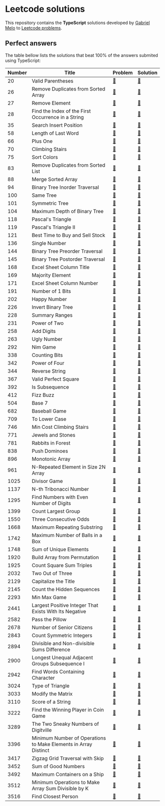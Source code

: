# Leetcode solutions

This repository contains the **TypeScript** solutions developed by [Gabriel Melo](https://gabrielmelo.dev) to [Leetcode problems](https://leetcode.com/problemset/).

## Perfect answers

The table bellow lists the solutions that beat 100% of the answers submited using TypeScript:

|Number|Title|Problem|Solution|
|---|---|---|---|
|20|Valid Parentheses|[🔗](https://leetcode.com/problems/valid-parentheses)|[🔗](0020.valid-parentheses.ts)|
|26|Remove Duplicates from Sorted Array|[🔗](https://leetcode.com/problems/remove-duplicates-from-sorted-array)|[🔗](0026.remove-duplicates-from-sorted-array.ts)|
|27|Remove Element|[🔗](https://leetcode.com/problems/remove-element)|[🔗](0027.remove-element.ts)|
|28|Find the Index of the First Occurrence in a String|[🔗](https://leetcode.com/problems/find-the-index-of-the-first-occurrence-in-a-string)|[🔗](0028.find-the-index-of-the-first-occurrence-in-a-string.ts)|
|35|Search Insert Position|[🔗](https://leetcode.com/problems/search-insert-position)|[🔗](0035.search-insert-position.ts)|
|58|Length of Last Word|[🔗](https://leetcode.com/problems/length-of-last-word)|[🔗](0058.length-of-last-word.ts)|
|66|Plus One|[🔗](https://leetcode.com/problems/plus-one)|[🔗](0066.plus-one.ts)|
|70|Climbing Stairs|[🔗](https://leetcode.com/problems/climbing-stairs)|[🔗](0070.climbing-stairs.ts)|
|75|Sort Colors|[🔗](https://leetcode.com/problems/sort-colors)|[🔗](0075.sort-colors.ts)|
|83|Remove Duplicates from Sorted List|[🔗](https://leetcode.com/problems/remove-duplicates-from-sorted-list)|[🔗](0083.remove-duplicates-from-sorted-list.ts)|
|88|Merge Sorted Array|[🔗](https://leetcode.com/problems/merge-sorted-array)|[🔗](0088.merge-sorted-array.ts)|
|94|Binary Tree Inorder Traversal|[🔗](https://leetcode.com/problems/binary-tree-inorder-traversal)|[🔗](0094.binary-tree-inorder-traversal.ts)|
|100|Same Tree|[🔗](https://leetcode.com/problems/same-tree)|[🔗](0100.same-tree.ts)|
|101|Symmetric Tree|[🔗](https://leetcode.com/problems/symmetric-tree)|[🔗](0101.symmetric-tree.ts)|
|104|Maximum Depth of Binary Tree|[🔗](https://leetcode.com/problems/maximum-depth-of-binary-tree)|[🔗](0104.maximum-depth-of-binary-tree.ts)|
|118|Pascal's Triangle|[🔗](https://leetcode.com/problems/pascals-triangle)|[🔗](0118.pascals-triangle.ts)|
|119|Pascal's Triangle II|[🔗](https://leetcode.com/problems/pascals-triangle-ii)|[🔗](0119.pascals-triangle-ii.ts)|
|121|Best Time to Buy and Sell Stock|[🔗](https://leetcode.com/problems/best-time-to-buy-and-sell-stock)|[🔗](0121.best-time-to-buy-and-sell-stock.ts)|
|136|Single Number|[🔗](https://leetcode.com/problems/single-number)|[🔗](0136.single-number.ts)|
|144|Binary Tree Preorder Traversal|[🔗](https://leetcode.com/problems/binary-tree-preorder-traversal)|[🔗](0144.binary-tree-preorder-traversal.ts)|
|145|Binary Tree Postorder Traversal|[🔗](https://leetcode.com/problems/binary-tree-postorder-traversal)|[🔗](0145.binary-tree-postorder-traversal.ts)|
|168|Excel Sheet Column Title|[🔗](https://leetcode.com/problems/excel-sheet-column-title)|[🔗](0168.excel-sheet-column-title.ts)|
|169|Majority Element|[🔗](https://leetcode.com/problems/majority-element)|[🔗](0169.majority-element.ts)|
|171|Excel Sheet Column Number|[🔗](https://leetcode.com/problems/excel-sheet-column-number)|[🔗](0171.excel-sheet-column-number.ts)|
|191|Number of 1 Bits|[🔗](https://leetcode.com/problems/number-of-1-bits)|[🔗](0191.number-of-1-bits.ts)|
|202|Happy Number|[🔗](https://leetcode.com/problems/happy-number)|[🔗](0202.happy-number.ts)|
|226|Invert Binary Tree|[🔗](https://leetcode.com/problems/invert-binary-tree)|[🔗](0226.invert-binary-tree.ts)|
|228|Summary Ranges|[🔗](https://leetcode.com/problems/summary-ranges)|[🔗](0228.summary-ranges.ts)|
|231|Power of Two|[🔗](https://leetcode.com/problems/power-of-two)|[🔗](0231.power-of-two.ts)|
|258|Add Digits|[🔗](https://leetcode.com/problems/add-digits)|[🔗](0258.add-digits.ts)|
|263|Ugly Number|[🔗](https://leetcode.com/problems/ugly-number)|[🔗](0263.ugly-number.ts)|
|292|Nim Game|[🔗](https://leetcode.com/problems/nim-game)|[🔗](0292.nim-game.ts)|
|338|Counting Bits|[🔗](https://leetcode.com/problems/counting-bits)|[🔗](0338.counting-bits.ts)|
|342|Power of Four|[🔗](https://leetcode.com/problems/power-of-four)|[🔗](0342.power-of-four.ts)|
|344|Reverse String|[🔗](https://leetcode.com/problems/reverse-string)|[🔗](0344.reverse-string.ts)|
|367|Valid Perfect Square|[🔗](https://leetcode.com/problems/valid-perfect-square)|[🔗](0367.valid-perfect-square.ts)|
|392|Is Subsequence|[🔗](https://leetcode.com/problems/is-subsequence)|[🔗](0392.is-subsequence.ts)|
|412|Fizz Buzz|[🔗](https://leetcode.com/problems/fizz-buzz)|[🔗](0412.fizz-buzz.ts)|
|504|Base 7|[🔗](https://leetcode.com/problems/base-7)|[🔗](0504.base-7.ts)|
|682|Baseball Game|[🔗](https://leetcode.com/problems/baseball-game)|[🔗](0682.baseball-game.ts)|
|709|To Lower Case|[🔗](https://leetcode.com/problems/to-lower-case)|[🔗](0709.to-lower-case.ts)|
|746|Min Cost Climbing Stairs|[🔗](https://leetcode.com/problems/min-cost-climbing-stairs)|[🔗](0746.min-cost-climbing-stairs.ts)|
|771|Jewels and Stones|[🔗](https://leetcode.com/problems/jewels-and-stones)|[🔗](0771.jewels-and-stones.ts)|
|781|Rabbits in Forest|[🔗](https://leetcode.com/problems/rabbits-in-forest)|[🔗](0781.rabbits-in-forest.ts)|
|838|Push Dominoes|[🔗](https://leetcode.com/problems/push-dominoes)|[🔗](0838.push-dominoes.ts)|
|896|Monotonic Array|[🔗](https://leetcode.com/problems/monotonic-array)|[🔗](0896.monotonic-array.ts)|
|961|N-Repeated Element in Size 2N Array|[🔗](https://leetcode.com/problems/n-repeated-element-in-size-2n-array)|[🔗](0961.n-repeated-element-in-size-2-n-array.ts)|
|1025|Divisor Game|[🔗](https://leetcode.com/problems/divisor-game)|[🔗](1025.divisor-game.ts)|
|1137|N-th Tribonacci Number|[🔗](https://leetcode.com/problems/n-th-tribonacci-number)|[🔗](1137.n-th-tribonacci-number.ts)|
|1295|Find Numbers with Even Number of Digits|[🔗](https://leetcode.com/problems/find-numbers-with-even-number-of-digits)|[🔗](1295.find-numbers-with-even-number-of-digits.ts)|
|1399|Count Largest Group|[🔗](https://leetcode.com/problems/count-largest-group)|[🔗](1399.count-largest-group.ts)|
|1550|Three Consecutive Odds|[🔗](https://leetcode.com/problems/three-consecutive-odds)|[🔗](1550.three-consecutive-odds.ts)|
|1668|Maximum Repeating Substring|[🔗](https://leetcode.com/problems/maximum-repeating-substring)|[🔗](1668.maximum-repeating-substring.ts)|
|1742|Maximum Number of Balls in a Box|[🔗](https://leetcode.com/problems/maximum-number-of-balls-in-a-box)|[🔗](1742.maximum-number-of-balls-in-a-box.ts)|
|1748|Sum of Unique Elements|[🔗](https://leetcode.com/problems/sum-of-unique-elements)|[🔗](1748.sum-of-unique-elements.ts)|
|1920|Build Array from Permutation|[🔗](https://leetcode.com/problems/build-array-from-permutation)|[🔗](1920.build-array-from-permutation.ts)|
|1925|Count Square Sum Triples|[🔗](https://leetcode.com/problems/count-square-sum-triples)|[🔗](1925.count-square-sum-triples.ts)|
|2032|Two Out of Three|[🔗](https://leetcode.com/problems/two-out-of-three)|[🔗](2032.two-out-of-three.ts)|
|2129|Capitalize the Title|[🔗](https://leetcode.com/problems/capitalize-the-title)|[🔗](2129.capitalize-the-title.ts)|
|2145|Count the Hidden Sequences|[🔗](https://leetcode.com/problems/count-the-hidden-sequences)|[🔗](2145.count-the-hidden-sequences.ts)|
|2293|Min Max Game|[🔗](https://leetcode.com/problems/min-max-game)|[🔗](2293.min-max-game.ts)|
|2441|Largest Positive Integer That Exists With Its Negative|[🔗](https://leetcode.com/problems/largest-positive-integer-that-exists-with-its-negative)|[🔗](2441.largest-positive-integer-that-exists-with-its-negative.ts)|
|2582|Pass the Pillow|[🔗](https://leetcode.com/problems/pass-the-pillow)|[🔗](2582.pass-the-pillow.ts)|
|2678|Number of Senior Citizens|[🔗](https://leetcode.com/problems/number-of-senior-citizens)|[🔗](2678.number-of-senior-citizens.ts)|
|2843|Count Symmetric Integers|[🔗](https://leetcode.com/problems/count-symmetric-integers)|[🔗](2843.count-symmetric-integers.ts)|
|2894|Divisible and Non-divisible Sums Difference|[🔗](https://leetcode.com/problems/divisible-and-non-divisible-sums-difference)|[🔗](2894.divisible-and-non-divisible-sums-difference.ts)|
|2900|Longest Unequal Adjacent Groups Subsequence I|[🔗](https://leetcode.com/problems/longest-unequal-adjacent-groups-subsequence-i)|[🔗](2900.longest-unequal-adjacent-groups-subsequence-i.ts)|
|2942|Find Words Containing Character|[🔗](https://leetcode.com/problems/find-words-containing-character)|[🔗](2942.find-words-containing-character.ts)|
|3024|Type of Triangle|[🔗](https://leetcode.com/problems/type-of-triangle)|[🔗](3024.type-of-triangle.ts)|
|3033|Modify the Matrix|[🔗](https://leetcode.com/problems/modify-the-matrix)|[🔗](3033.modify-the-matrix.ts)|
|3110|Score of a String|[🔗](https://leetcode.com/problems/score-of-a-string)|[🔗](3110.score-of-a-string.ts)|
|3222|Find the Winning Player in Coin Game|[🔗](https://leetcode.com/problems/find-the-winning-player-in-coin-game)|[🔗](3222.find-the-winning-player-in-coin-game.ts)|
|3289|The Two Sneaky Numbers of Digitville|[🔗](https://leetcode.com/problems/the-two-sneaky-numbers-of-digitville)|[🔗](3289.the-two-sneaky-numbers-of-digitville.ts)|
|3396|Minimum Number of Operations to Make Elements in Array Distinct|[🔗](https://leetcode.com/problems/minimum-number-of-operations-to-make-elements-in-array-distinct)|[🔗](3396.minimum-number-of-operations-to-make-elements-in-array-distinct.ts)|
|3417|Zigzag Grid Traversal with Skip|[🔗](https://leetcode.com/problems/zigzag-grid-traversal-with-skip)|[🔗](3417.zigzag-grid-traversal-with-skip.ts)|
|3452|Sum of Good Numbers|[🔗](https://leetcode.com/problems/sum-of-good-numbers)|[🔗](3452.sum-of-good-numbers.ts)|
|3492|Maximum Containers on a Ship|[🔗](https://leetcode.com/problems/maximum-containers-on-a-ship)|[🔗](3492.maximum-containers-on-a-ship.ts)|
|3512|Minimum Operations to Make Array Sum Divisible by K|[🔗](https://leetcode.com/problems/minimum-operations-to-make-array-sum-divisible-by-k)|[🔗](3512.minimum-operations-to-make-array-sum-divisible-by-k.ts)|
|3516|Find Closest Person|[🔗](https://leetcode.com/problems/find-closest-person)|[🔗](3516.find-closest-person.ts)|
